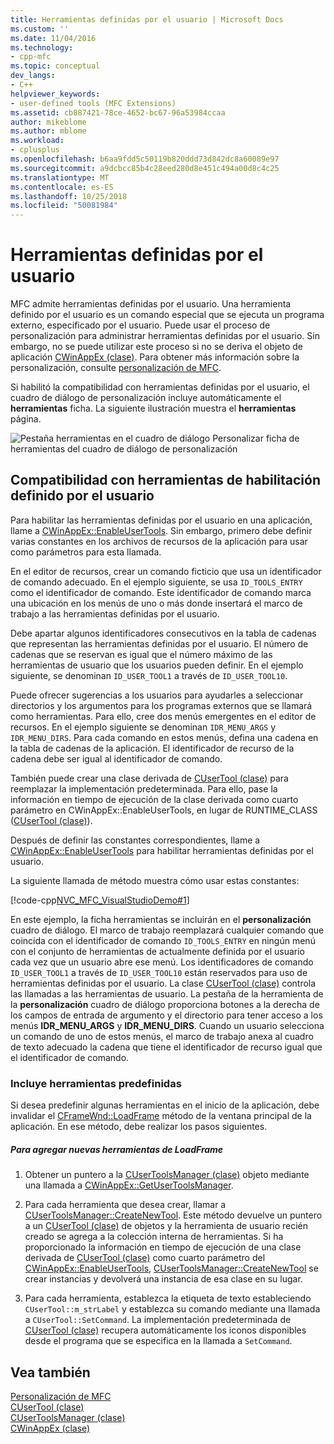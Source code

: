 ```yaml
---
title: Herramientas definidas por el usuario | Microsoft Docs
ms.custom: ''
ms.date: 11/04/2016
ms.technology:
- cpp-mfc
ms.topic: conceptual
dev_langs:
- C++
helpviewer_keywords:
- user-defined tools (MFC Extensions)
ms.assetid: cb887421-78ce-4652-bc67-96a53984ccaa
author: mikeblome
ms.author: mblome
ms.workload:
- cplusplus
ms.openlocfilehash: b6aa9fdd5c50119b820ddd73d842dc8a60089e97
ms.sourcegitcommit: a9dcbcc85b4c28eed280d8e451c494a00d8c4c25
ms.translationtype: MT
ms.contentlocale: es-ES
ms.lasthandoff: 10/25/2018
ms.locfileid: "50081984"
---
```

# <a name="user-defined-tools"></a>Herramientas definidas por el usuario

MFC admite herramientas definidas por el usuario. Una herramienta definido por el usuario es un comando especial que se ejecuta un programa externo, especificado por el usuario. Puede usar el proceso de personalización para administrar herramientas definidas por el usuario. Sin embargo, no se puede utilizar este proceso si no se deriva el objeto de aplicación [CWinAppEx (clase)](../mfc/reference/cwinappex-class.md). Para obtener más información sobre la personalización, consulte [personalización de MFC](../mfc/customization-for-mfc.md).

Si habilitó la compatibilidad con herramientas definidas por el usuario, el cuadro de diálogo de personalización incluye automáticamente el **herramientas** ficha. La siguiente ilustración muestra el **herramientas** página.

![Pestaña herramientas en el cuadro de diálogo Personalizar](../mfc/media/custdialogboxtoolstab.png "custdialogboxtoolstab") ficha de herramientas del cuadro de diálogo de personalización

## <a name="enabling-user-defined-tools-support"></a>Compatibilidad con herramientas de habilitación definido por el usuario

Para habilitar las herramientas definidas por el usuario en una aplicación, llame a [CWinAppEx::EnableUserTools](../mfc/reference/cwinappex-class.md#enableusertools). Sin embargo, primero debe definir varias constantes en los archivos de recursos de la aplicación para usar como parámetros para esta llamada.

En el editor de recursos, crear un comando ficticio que usa un identificador de comando adecuado. En el ejemplo siguiente, se usa `ID_TOOLS_ENTRY` como el identificador de comando. Este identificador de comando marca una ubicación en los menús de uno o más donde insertará el marco de trabajo a las herramientas definidas por el usuario.

Debe apartar algunos identificadores consecutivos en la tabla de cadenas que representan las herramientas definidas por el usuario. El número de cadenas que se reservan es igual que el número máximo de las herramientas de usuario que los usuarios pueden definir. En el ejemplo siguiente, se denominan `ID_USER_TOOL1` a través de `ID_USER_TOOL10`.

Puede ofrecer sugerencias a los usuarios para ayudarles a seleccionar directorios y los argumentos para los programas externos que se llamará como herramientas. Para ello, cree dos menús emergentes en el editor de recursos. En el ejemplo siguiente se denominan `IDR_MENU_ARGS` y `IDR_MENU_DIRS`. Para cada comando en estos menús, defina una cadena en la tabla de cadenas de la aplicación. El identificador de recurso de la cadena debe ser igual al identificador de comando.

También puede crear una clase derivada de [CUserTool (clase)](../mfc/reference/cusertool-class.md) para reemplazar la implementación predeterminada. Para ello, pase la información en tiempo de ejecución de la clase derivada como cuarto parámetro en CWinAppEx::EnableUserTools, en lugar de RUNTIME_CLASS ([CUserTool (clase)](../mfc/reference/cusertool-class.md)).

Después de definir las constantes correspondientes, llame a [CWinAppEx::EnableUserTools](../mfc/reference/cwinappex-class.md#enableusertools) para habilitar herramientas definidas por el usuario.

La siguiente llamada de método muestra cómo usar estas constantes:

[!code-cpp[NVC_MFC_VisualStudioDemo#1](../mfc/codesnippet/cpp/user-defined-tools_1.cpp)]

En este ejemplo, la ficha herramientas se incluirán en el **personalización** cuadro de diálogo. El marco de trabajo reemplazará cualquier comando que coincida con el identificador de comando `ID_TOOLS_ENTRY` en ningún menú con el conjunto de herramientas de actualmente definida por el usuario cada vez que un usuario abre ese menú. Los identificadores de comando `ID_USER_TOOL1` a través de `ID_USER_TOOL10` están reservados para uso de herramientas definidas por el usuario. La clase [CUserTool (clase)](../mfc/reference/cusertool-class.md) controla las llamadas a las herramientas de usuario. La pestaña de la herramienta de la **personalización** cuadro de diálogo proporciona botones a la derecha de los campos de entrada de argumento y el directorio para tener acceso a los menús **IDR_MENU_ARGS** y **IDR_MENU_DIRS**. Cuando un usuario selecciona un comando de uno de estos menús, el marco de trabajo anexa al cuadro de texto adecuado la cadena que tiene el identificador de recurso igual que el identificador de comando.

### <a name="including-predefined-tools"></a>Incluye herramientas predefinidas

Si desea predefinir algunas herramientas en el inicio de la aplicación, debe invalidar el [CFrameWnd::LoadFrame](../mfc/reference/cframewnd-class.md#loadframe) método de la ventana principal de la aplicación. En ese método, debe realizar los pasos siguientes.

##### <a name="to-add-new-tools-in-loadframe"></a>Para agregar nuevas herramientas de LoadFrame

1. Obtener un puntero a la [CUserToolsManager (clase)](../mfc/reference/cusertoolsmanager-class.md) objeto mediante una llamada a [CWinAppEx::GetUserToolsManager](../mfc/reference/cwinappex-class.md#getusertoolsmanager).

1. Para cada herramienta que desea crear, llamar a [CUserToolsManager::CreateNewTool](../mfc/reference/cusertoolsmanager-class.md#createnewtool). Este método devuelve un puntero a un [CUserTool (clase)](../mfc/reference/cusertool-class.md) de objetos y la herramienta de usuario recién creado se agrega a la colección interna de herramientas. Si ha proporcionado la información en tiempo de ejecución de una clase derivada de [CUserTool (clase)](../mfc/reference/cusertool-class.md) como cuarto parámetro del [CWinAppEx::EnableUserTools](../mfc/reference/cwinappex-class.md#enableusertools), [CUserToolsManager::CreateNewTool](../mfc/reference/cusertoolsmanager-class.md#createnewtool) se crear instancias y devolverá una instancia de esa clase en su lugar.

1. Para cada herramienta, establezca la etiqueta de texto estableciendo `CUserTool::m_strLabel` y establezca su comando mediante una llamada a `CUserTool::SetCommand`. La implementación predeterminada de [CUserTool (clase)](../mfc/reference/cusertool-class.md) recupera automáticamente los iconos disponibles desde el programa que se especifica en la llamada a `SetCommand`.

## <a name="see-also"></a>Vea también

[Personalización de MFC](../mfc/customization-for-mfc.md)<br/>
[CUserTool (clase)](../mfc/reference/cusertool-class.md)<br/>
[CUserToolsManager (clase)](../mfc/reference/cusertoolsmanager-class.md)<br/>
[CWinAppEx (clase)](../mfc/reference/cwinappex-class.md)

